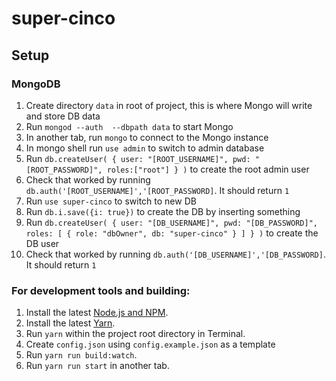# super-cinco

## Setup

### MongoDB

1. Create directory `data` in root of project, this is where Mongo will write and store DB data
2. Run `mongod --auth  --dbpath data` to start Mongo
3. In another tab, run `mongo` to connect to the Mongo instance
4. In mongo shell run `use admin` to switch to admin database
5. Run `db.createUser(
  {
    user: "[ROOT_USERNAME]",
    pwd: "[ROOT_PASSWORD]",
    roles:["root"]
  }
)` to create the root admin user
6. Check that worked by running `db.auth('[ROOT_USERNAME]','[ROOT_PASSWORD]`. It should return `1`
7. Run `use super-cinco` to switch to new DB
8. Run `db.i.save({i: true})` to create the DB by inserting something
9. Run `db.createUser(
  {
    user: "[DB_USERNAME]",
    pwd: "[DB_PASSWORD]",
    roles: [ { role: "dbOwner", db: "super-cinco" } ]
  }
)` to create the DB user
10. Check that worked by running `db.auth('[DB_USERNAME]','[DB_PASSWORD]`. It should return `1`


### For development tools and building:

1. Install the latest [Node.js and NPM](https://nodejs.org).
2. Install the latest [Yarn](https://yarnpkg.com/en/docs/install).
3. Run `yarn` within the project root directory in Terminal.
4. Create `config.json` using `config.example.json` as a template
5. Run `yarn run build:watch`.
6. Run `yarn run start` in another tab.
